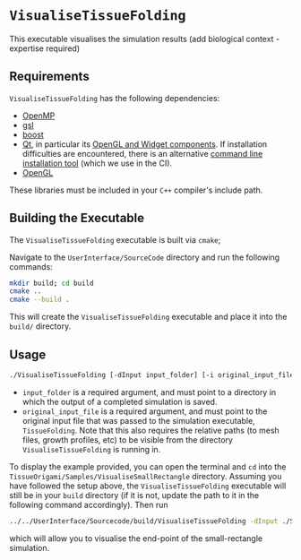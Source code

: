 # `VisualiseTissueFolding`

This executable visualises the simulation results (add biological context - expertise required)

## Requirements

`VisualiseTissueFolding` has the following dependencies:

- [OpenMP](https://www.openmp.org/)
- [gsl](https://www.gnu.org/software/gsl/)
- [boost](https://www.boost.org/)
- [Qt](https://www.qt.io/), in particular its [OpenGL and Widget components](https://doc.qt.io/qt-6/qtopengl-index.html#qt-opengl-and-qt-widgets). If installation difficulties are encountered, there is an alternative [command line installation tool](https://github.com/miurahr/aqtinstall) (which we use in the CI).
- [OpenGL](https://github.com/miurahr/aqtinstall)

These libraries must be included in your `C++` compiler's include path.

## Building the Executable

The `VisualiseTissueFolding` executable is built via `cmake`;

Navigate to the `UserInterface/SourceCode` directory and run the following commands:
```bash
mkdir build; cd build
cmake ..
cmake --build .
```

This will create the `VisualiseTissueFolding` executable and place it into the `build/` directory.

## Usage

```bash
./VisualiseTissueFolding [-dInput input_folder] [-i original_input_file]
```
- `input_folder` is a required argument, and must point to a directory in which the output of a completed simulation is saved.
- `original_input_file` is a required argument, and must point to the original input file that was passed to the simulation executable, `TissueFolding`. Note that this also requires the relative paths (to mesh files, growth profiles, etc) to be visible from the directory `VisualiseTissueFolding` is running in.

To display the example provided, you can open the terminal and `cd` into the `TissueOrigami/Samples/VisualiseSmallRectangle` directory.
Assuming you have followed the setup above, the `VisualiseTissueFolding` executable will still be in your `build` directory (if it is not, update the path to it in the following command accordingly).
Then run
```bash
../../UserInterface/Sourcecode/build/VisualiseTissueFolding -dInput ./SimulationOutputDirectory -i ./modelinput_SmallRectangle
```
which will allow you to visualise the end-point of the small-rectangle simulation.